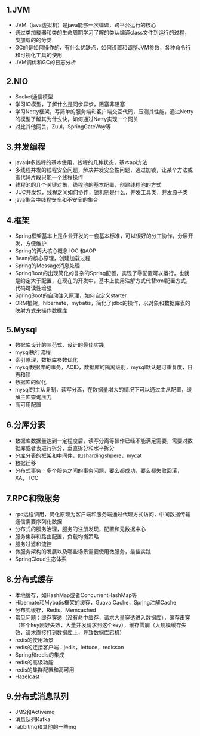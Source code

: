 
## 1.JVM

- JVM（java虚拟机）是java能够一次编译，跨平台运行的核心
- 通过类加载器和类的生命周期学习了解的类从编译class文件到运行的过程，类加载的的分类
- GC的是如何操作的，有什么优缺点，如何设置和调整JVM参数，各种命令行和可视化工具的使用
- JVM调优和GC的日志分析

## 2.NIO

- Socket通信模型
- 学习IO模型，了解什么是同步异步，阻塞非阻塞
- 学习Netty框架，写简单的服务端和客户端交互代码，压测其性能，通过Netty的模型了解其为什么快，如何通过Netty实现一个网关
- 对比其他网关，Zuul，SpringGateWay等

## 3.并发编程

- java中多线程的基本使用，线程的几种状态，基本api方法
- 多线程并发的线程安全问题，解决并发安全性问题，通过加锁，让某个方法或者代码片段只能一个线程操作
- 线程池的几个关键对象，线程池的基本配置，创建线程池的方式
- JUC并发包，线程之间如何协作，锁机制是什么，并发工具类，并发原子类
- java集合中线程安全和不安全的集合

## 4.框架

- Spring框架基本上是企业开发的一套基本标准，可以很好的分工协作，分层开发，方便维护
- Spring的两大核心概念 IOC 和AOP
- Bean的核心原理，创建加载过程
- Spring的Message消息处理
- SpringBoot的出现简化的复杂的Spring配置，实现了零配置可以运行，也就是约定大于配置，在现在的开发中，基本上使用注解方式代替xml配置方式，代码可读性增强
- SpringBoot的自动注入原理，如何自定义starter
- ORM框架，hibernate，mybatis，简化了jdbc的操作，以对象和数据库表的映射方式来操作数据库

## 5.Mysql

- 数据库设计的三范式，设计的最佳实践
- mysql执行流程
- 索引原理，数据库参数优化
- mysql数据库的事务，ACID，数据库的隔离级别，mysql默认是可重复度，日志和锁
- 数据库的优化
- mysql的主从复制，读写分离，在数据量增大的情况下可以通过主从配置，缓解主库查询压力
- 高可用配置

## 6.分库分表

- 数据库数据量达到一定程度后，读写分离等操作已经不能满足需要，需要对数据库或者表进行拆分，垂直拆分和水平拆分
- 分库分表的框架和中间件，如shardingshpere，mycat
- 数据迁移
- 分布式事务：多个服务之间的事务问题，要么都成功，要么都失败回滚，XA，TCC

## 7.RPC和微服务

- rpc远程调用，简化原理为客户端和服务端通过代理方式访问，中间数据传输通信需要序列化数据
- 分布式的服务治理，服务的注册发现，配置和元数据中心
- 服务集群和路由配置，负载均衡策略
- 服务过滤和流控
- 微服务架构的发展以及哪些场景需要使用微服务，最佳实践
- SpringCloud生态体系

## 8.分布式缓存

- 本地缓存，如HashMap或者ConcurrentHashMap等
- Hibernate和Mybatis框架的缓存，Guava Cache，Spring注解Cache
- 分布式缓存，Redis，Memcached
- 常见问题：缓存穿透（没有命中缓存，请求大量穿透进入数据库），缓存击穿（某个key刚好失效，大量并发请求到这个key），缓存雪崩（大规模缓存失效，请求直接打到数据库上，导致数据库宕机）
- redis的使用场景
- redis的连接客户端：jedis，lettuce，redisson
- Spring和redis的集成
- redis的高级功能
- redis的集群配置和高可用
- Hazelcast

## 9.分布式消息队列

- JMS和Activemq
- 消息队列Kafka
- rabbitmq和其他的一些mq







